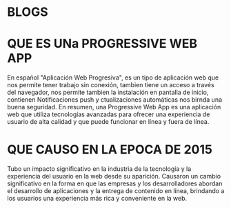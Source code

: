 # BLOGS

# QUE ES UNa PROGRESSIVE WEB APP #

En español "Aplicación Web Progresiva", es un tipo de aplicación web que nos permite tener trabajo sin conexión, tambien tiene un acceso a través del navegador, nos permite tambien la instalación en pantalla de inicio, contienen Notificaciones push y ctualizaciones automáticas nos birnda una buena seguridad.
En resumen, una Progressive Web App es una aplicación web que utiliza tecnologías avanzadas para ofrecer una experiencia de usuario de alta calidad y que puede funcionar en línea y fuera de línea.

# QUE CAUSO EN LA EPOCA DE 2015 #

Tubo un impacto significativo en la industria de la tecnología y la experiencia del usuario en la web desde su aparición.
Causaron un cambio significativo en la forma en que las empresas y los desarrolladores abordan el desarrollo de aplicaciones y la entrega de contenido en línea, brindando a los usuarios una experiencia más rica y conveniente en la web.


